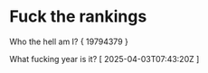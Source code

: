 # Fuck the rankings

Who the hell am I?
{ 19794379 }

What fucking year is it?
[ 2025-04-03T07:43:20Z ]
